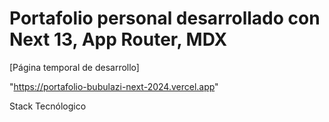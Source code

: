 # Portafolio personal desarrollado con Next 13, App Router, MDX

[Página temporal de desarrollo]

"https://portafolio-bubulazi-next-2024.vercel.app"

Stack Tecnólogico
